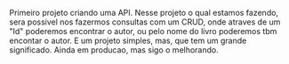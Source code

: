 Primeiro projeto criando uma API. Nesse projeto o qual estamos fazendo, sera possivel nos fazermos consultas com um CRUD, onde atraves de um "Id" poderemos 
encontrar o autor, ou pelo nome do livro poderemos tbm encontar o autor. E um projeto simples, mas, que tem um grande significado. Ainda em producao, mas sigo o melhorando.

